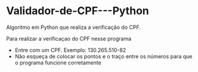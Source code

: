 # Validador-de-CPF---Python
Algoritmo em Python que realiza a verificação do CPF.

Para realizar a verificaçao do CPF nesse programa
  - Entre com um CPF. Exemplo: 130.265.510-82
  - Não esqueça de colocar os pontos e o traço entre os números para que o programa funcione corretamente

